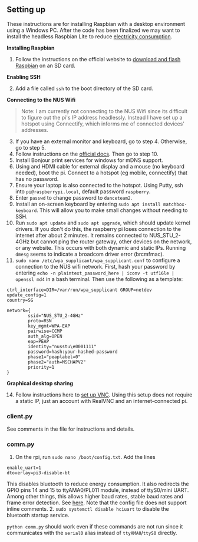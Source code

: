 ## Setting up
These instructions are for installing Raspbian with a desktop environment using a Windows PC. After the code has been finalized we may want to install the headless Raspbian Lite to reduce [electricity consumption](https://raspberrypi.stackexchange.com/a/39933).

**Installing Raspbian**

1. Follow the instructions on the official website to [download and flash Raspbian](https://www.raspberrypi.org/documentation/installation/installing-images/) on an SD card.

**Enabling SSH**

2. Add a file called `ssh` to the boot directory of the SD card.

**Connecting to the NUS Wifi**

> Note: I am currently not connecting to the NUS Wifi since its difficult to figure out the pi's IP address headlessly. Instead I have set up a hotspot using Connectify, which informs me of connected devices' addresses.

3. If you have an external monitor and keyboard, go to step 4. Otherwise, go to step 5.
4. Follow instructions on the [official docs](https://projects.raspberrypi.org/en/projects/raspberry-pi-getting-started/4). Then go to step 10.
5. Install Bonjour print services for windows for mDNS support.
6. Using and HDMI cable for external display and a mouse (no keyboard needed), boot the pi. Connect to a hotspot (eg mobile, connectify) that has no password.
7. Ensure your laptop is also connected to the hotspot. Using Putty, ssh into `pi@raspberrypi.local`, default password `raspberry`.
8. Enter `passwd` to change password to `danceteam2`.
9. Install an on-screen keyboard by entering `sudo apt install matchbox-keyboard`. This will allow you to make small changes without needing to SSH.
10. Run `sudo apt update` and `sudo apt upgrade`, which should update kernel drivers. If you don't do this, the raspberry pi loses connection to the internet after about 2 minutes. It remains connected to NUS_STU_2-4GHz but cannot ping the router gateway, other devices on the network, or any website. This occurs with both dynamic and static IPs. Running `dmesg` seems to indicate a broadcom driver error (brcmfmac).
11. `sudo nano /etc/wpa_supplicant/wpa_supplicant.conf` to configure a connection to the NUS wifi network. First, hash your password by entering `echo -n plaintext_password_here | iconv -t utf16le | openssl md4` in a bash terminal. Then use the following as a template:
```
ctrl_interface=DIR=/var/run/wpa_supplicant GROUP=netdev
update_config=1
country=SG

network={
        ssid="NUS_STU_2-4GHz"
        proto=RSN
        key_mgmt=WPA-EAP
        pairwise=CCMP
        auth_alg=OPEN
        eap=PEAP
        identity="nusstu\e0001111"
        password=hash:your-hashed-password
        phase1="peaplabel=0"
        phase2="auth=MSCHAPV2"
        priority=1
}
```

**Graphical desktop sharing**

14. Follow instructions here to [set up VNC](https://www.realvnc.com/en/connect/docs/raspberry-pi.html#setting-up-your-raspberry-pi). Using this setup does not require a static IP, just an account with RealVNC and an internet-connected pi.


### client.py
See comments in the file for instructions and details.


### comm.py
1. On the rpi, run `sudo nano /boot/config.txt`. Add the lines
```
enable_uart=1
dtoverlay=pi3-disable-bt
```
This disables bluetooth to reduce energy consumption. It also redirects the GPIO pins 14 and 15 to ttyAMA0/PL011 module, instead of ttyS0/mini UART. Among other things, this allows higher baud rates, stable baud rates and frame error detection. See [here](https://www.raspberrypi.org/documentation/configuration/uart.md).
Note that the config file does not support inline comments.
2. `sudo systemctl disable hciuart` to disable the bluetooth startup service.

`python comm.py` should work even if these commands are not run since it communicates with the `serial0` alias instead of `ttyAMA0`/`ttyS0` directly.
